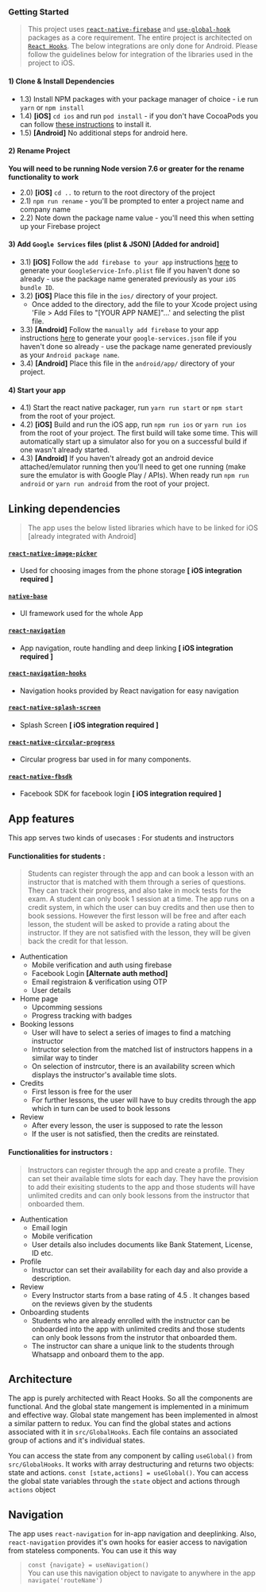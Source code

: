 ### Getting Started

> This project uses [`react-native-firebase`](https://github.com/invertase/react-native-firebase) and [`use-global-hook`](https://github.com/andregardi/use-global-hook) packages as a core requirement. The entire project is architected on [`React Hooks`](https://reactjs.org/docs/hooks-intro.html). The below integrations are only done for Android. Please follow the guidelines below for integration of the libraries used in the project to iOS.

#### 1) Clone & Install Dependencies

- 1.3) Install NPM packages with your package manager of choice - i.e run `yarn` or `npm install`
- 1.4) **[iOS]** `cd ios` and run `pod install` - if you don't have CocoaPods you can follow [these instructions](https://guides.cocoapods.org/using/getting-started.html#getting-started) to install it.
- 1.5) **[Android]** No additional steps for android here.

#### 2) Rename Project

**You will need to be running Node version 7.6 or greater for the rename functionality to work**

- 2.0) **[iOS]** `cd ..` to return to the root directory of the project
- 2.1) `npm run rename` - you'll be prompted to enter a project name and company name
- 2.2) Note down the package name value - you'll need this when setting up your Firebase project

#### 3) Add `Google Services` files (plist & JSON) [Added for android]

- 3.1) **[iOS]** Follow the `add firebase to your app` instructions [here](https://firebase.google.com/docs/ios/setup#add_firebase_to_your_app) to generate your `GoogleService-Info.plist` file if you haven't done so already - use the package name generated previously as your `iOS bundle ID`.
- 3.2) **[iOS]** Place this file in the `ios/` directory of your project.
  - Once added to the directory, add the file to your Xcode project using 'File > Add Files to "[YOUR APP NAME]"…' and selecting the plist file.
- 3.3) **[Android]** Follow the `manually add firebase` to your app instructions [here](https://firebase.google.com/docs/android/setup#manually_add_firebase) to generate your `google-services.json` file if you haven't done so already - use the package name generated previously as your `Android package name`.
- 3.4) **[Android]** Place this file in the `android/app/` directory of your project.

#### 4) Start your app

- 4.1) Start the react native packager, run `yarn run start` or `npm start` from the root of your project.
- 4.2) **[iOS]** Build and run the iOS app, run `npm run ios` or `yarn run ios` from the root of your project. The first build will take some time. This will automatically start up a simulator also for you on a successful build if one wasn't already started.
- 4.3) **[Android]** If you haven't already got an android device attached/emulator running then you'll need to get one running (make sure the emulator is with Google Play / APIs). When ready run `npm run android` or `yarn run android` from the root of your project.

## Linking dependencies

> The app uses the below listed libraries which have to be linked for iOS [already integrated with Android]

#### [`react-native-image-picker`](https://github.com/react-native-community/react-native-image-picker)

- Used for choosing images from the phone storage **[ iOS integration required ]**

#### [`native-base`](https://docs.nativebase.io/docs/GetStarted.html)

- UI framework used for the whole App

#### [`react-navigation`](https://github.com/react-navigation/react-navigation)

- App navigation, route handling and deep linking **[ iOS integration required ]**

#### [`react-navigation-hooks`](https://github.com/react-navigation/hooks)

- Navigation hooks provided by React navigation for easy navigation

#### [`react-native-splash-screen`](https://github.com/crazycodeboy/react-native-splash-screen)

- Splash Screen **[ iOS integration required ]**

#### [`react-native-circular-progress`](https://github.com/bartgryszko/react-native-circular-progress)

- Circular progress bar used in for many components.

#### [`react-native-fbsdk`](https://github.com/facebook/react-native-fbsdk)

- Facebook SDK for facebook login **[ iOS integration required ]**

## App features

This app serves two kinds of usecases : For students and instructors

#### Functionalities for students :

> Students can register through the app and can book a lesson with an instructor that is matched with them through a series of questions. They can track their progress, and also take in mock tests for the exam. A student can only book 1 session at a time. The app runs on a credit system, in which the user can buy credits and then use then to book sessions. However the first lesson will be free and after each lesson, the student will be asked to provide a rating about the instructor. If they are not satisfied with the lesson, they will be given back the credit for that lesson.

- Authentication
  - Mobile verification and auth using firebase
  - Facebook Login **[Alternate auth method]**
  - Email registraion & verification using OTP
  - User details
- Home page
  - Upcomming sessions
  - Progress tracking with badges
- Booking lessons
  - User will have to select a series of images to find a matching instructor
  - Intructor selection from the matched list of instructors happens in a similar way to tinder
  - On selection of instrcutor, there is an availability screen which displays the instructor's available time slots.
- Credits
  - First lesson is free for the user
  - For further lessons, the user will have to buy credits through the app which in turn can be used to book lessons
- Review
  - After every lesson, the user is supposed to rate the lesson
  - If the user is not satisfied, then the credits are reinstated.

#### Functionalities for instructors :

> Instructors can register through the app and create a profile. They can set their available time slots for each day. They have the provision to add their exisiting students to the app and those students will have unlimited credits and can only book lessons from the instructor that onboarded them.

- Authentication
  - Email login
  - Mobile verification
  - User details also includes documents like Bank Statement, License, ID etc.
- Profile
  - Instructor can set their availability for each day and also provide a description.
- Review
  - Every Instructor starts from a base rating of 4.5 . It changes based on the reviews given by the students
- Onboarding students
  - Students who are already enrolled with the instructor can be onboarded into the app with unlimited credits and those students can only book lessons from the instrutor that onboarded them.
  - The instructor can share a unique link to the students through Whatsapp and onboard them to the app.

## Architecture

The app is purely architected with React Hooks. So all the components are functional. And the global state mangement is implemented in a minimum and effective way. Global state mangement has been implemented in almost a similar pattern to redux. You can find the global states and actions associated with it in `src/GlobalHooks`. Each file contains an associated group of actions and it's individual states.

You can access the state from any component by calling `useGlobal()` from `src/GlobalHooks`. It works with array destructuring and returns two objects: state and actions. `const [state,actions] = useGlobal()`. You can access the global state variables through the `state` object and actions through `actions` object

## Navigation

The app uses `react-navigation` for in-app navigation and deeplinking. Also, `react-navigation` provides it's own hooks for easier access to navigation from stateless components. You can use it this way

> `const {navigate} = useNavigation()`\
> You can use this navigation object to navigate to anywhere in the app \
> `navigate('routeName')`
